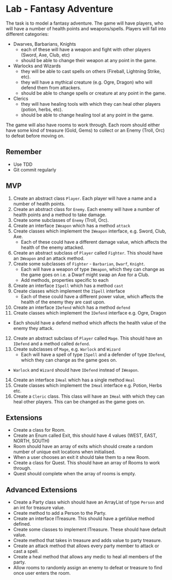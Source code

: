 # Lab - Fantasy Adventure

The task is to model a fantasy adventure. The game will have players, who will have a number of health points and weapons/spells. Players will fall into different categories:

* Dwarves, Barbarians, Knights
	* each of these will have a weapon and fight with other players (Sword, Axe, Club, etc)
	* should be able to change their weapon at any point in the game.
* Warlocks and Wizards
	* they will be able to cast spells on others (Fireball, Lightning Strike, etc).
	* they will have a mythical creature (e.g. Ogre, Dragon) who will defend them from attackers.
	* should be able to change spells or creature at any point in the game.
* Clerics
	* they will have healing tools with which they can heal other players (potion, herbs, etc).
	* should be able to change healing tool at any point in the game.

The game will also have rooms to work through. Each room should either have some kind of treasure (Gold, Gems) to collect or an Enemy (Troll, Orc) to defeat before moving on.

## Remember
 * Use TDD
 * Git commit regularly

## MVP
1. Create an abstract class `Player`. Each player will have a name and a number of health points.
2. Create an abstract class for `Enemy`. Each enemy will have a number of health points and a method to take damage.
3. Create some subclasses of `Enemy` (Troll, Orc).
4. Create an interface `IWeapon` which has a method `attack`
5. Create classes which implement the `IWeapon` interface, e.g. Sword, Club, Axe.
	*	Each of these could have a different damage value, which affects the health of the enemy attacked.
6. Create an abstract subclass of `Player` called `Fighter`. This should have an `IWeapon` and an attack method.
7. Create some subclasses of `Fighter` - `Barbarian`, `Dwarf`, `Knight`.
	 * Each will have a weapon of type `IWeapon`, which they can change as the game goes on i.e. a Dwarf might swap an Axe for a Club.
	 * Add methods, properties specific to each
8. Create an interface `ISpell` which has a method `cast`
9. Create classes which implement the `ISpell` interface
	*	Each of these could have a different power value, which affects the health of the enemy they are cast upon.
10. Create an interface `IDefend` which has a method `defend`
11. Create classes which implement the `IDefend` interface e.g. Ogre, Dragon
  * Each should have a defend method which affects the health value of the enemy they attack.
12. Create an abstract subclass of `Player` called `Mage`. This should have an `IDefend` and a method called `defend`.
13. Create subclasses of `Mage`, e.g. `Warlock` and `Wizard`
	* Each will have a spell of type `ISpell` and a defender of type `IDefend`, which they can change as the game goes on.
  * `Warlock` and `Wizard` should have `IDefend` instead of `IWeapon`.
14. Create an interface `IHeal` which has a single method `Heal`
15. Create classes which implement the `IHeal` interface e.g. Potion, Herbs etc.
16. Create a `Cleric` class. This class will have an `IHeal` with which they can heal other players. This can be changed as the game goes on.


## Extensions

* Create a class for Room.
* Create an Enum called Exit, this should have 4 values (WEST, EAST, NORTH, SOUTH)
* Room should have an array of exits which should create a random number of unique exit locations when initialised.
* When a user chooses an exit it should take them to a new Room.
* Create a class for Quest. This should have an array of Rooms to work through.
* Quest should complete when the array of rooms is empty.


## Advanced Extensions
* Create a Party class which should have an ArrayList of type `Person` and an int for treasure value.
* Create method to add a Person to the Party.
* Create an interface ITreasure. This should have a getValue method defined.
* Create some classes to implement ITreasure. These should have default value.
* Create method that takes in treasure and adds value to party treasure.
* Create an attack method that allows every party member to attack or cast a spell.
* Create a heal method that allows any medic to heal all members of the party.
* Allow rooms to randomly assign an enemy to defeat or treasure to find once user enters the room.
